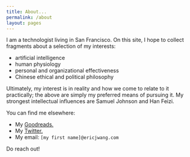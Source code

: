 ```yaml
---
title: About...
permalink: /about
layout: pages
---
```


I am a technologist living in San Francisco.
On this site, I hope to collect fragments about a selection of my interests:

- artificial intelligence
- human physiology
- personal and organizational effectiveness
- Chinese ethical and political philosophy

Ultimately, my interest is in reality and how we come to relate to it practically; the above are simply my preferred means of pursuing it.
My strongest intellectual influences are Samuel Johnson and Han Feizi.

You can find me elsewhere:

- My [Goodreads.](https://www.goodreads.com/ecjwg)
- My [Twitter.](https://twitter.com/ecjwg)
- My email: `[my first name]@ericjwang.com`

Do reach out!
